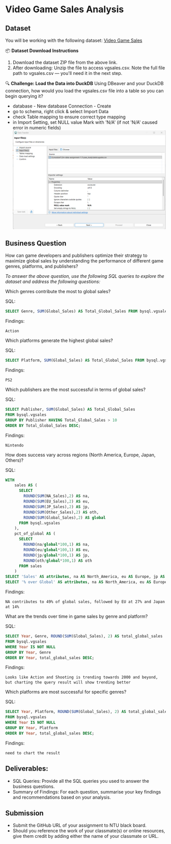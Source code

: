 # Video Game Sales Analysis

## Dataset

You will be working with the following dataset: [Video Game Sales](https://www.kaggle.com/datasets/gregorut/videogamesales?resource=download)

📦 **Dataset Download Instructions**
1. Download the dataset ZIP file from the above link.
2. After downloading: Unzip the file to access vgsales.csv. Note the full file path to vgsales.csv — you'll need it in the next step.

🔍 **Challenge: Load the Data into DuckDB**
Using DBeaver and your DuckDB connection, how would you load the vgsales.csv file into a table so you can begin querying it?

- database - New database Connection - Create
- go to schema, right click & select Import Data
- check Table mapping to ensure correct type mapping
- in Import Setting, set NULL value Mark with 'N/A' (if not 'N/A' caused error in numeric fields)
![alt text](image.png)

## Business Question
How can game developers and publishers optimize their strategy to maximize global sales by understanding the performance of different game genres, platforms, and publishers?

*To answer the above question, use the following SQL queries to explore the dataset and address the following questions:*

Which genres contribute the most to global sales?

SQL:
```sql
SELECT Genre, SUM(Global_Sales) AS Total_Global_Sales FROM bysql.vgsales GROUP BY Genre ORDER BY Total_Global_Sales DESC;
```
Findings:
```findings
Action
```
Which platforms generate the highest global sales?

SQL:
```sql
SELECT Platform, SUM(Global_Sales) AS Total_Global_Sales FROM bysql.vgsales GROUP BY Platform ORDER BY Total_Global_Sales DESC;
```
Findings:
```findings
PS2
```
Which publishers are the most successful in terms of global sales?

SQL:
```sql
SELECT Publisher, SUM(Global_Sales) AS Total_Global_Sales 
FROM bysql.vgsales 
GROUP BY Publisher HAVING Total_Global_Sales > 10 
ORDER BY Total_Global_Sales DESC;
```
Findings:
```findings
Nintendo
```
How does success vary across regions (North America, Europe, Japan, Others)?

SQL:
```sql
WITH 
	sales AS (
	  SELECT
	    ROUND(SUM(NA_Sales),2) AS na,
	    ROUND(SUM(EU_Sales),2) AS eu,
	    ROUND(SUM(JP_Sales),2) AS jp,
	    ROUND(SUM(Other_Sales),2) AS oth,
	    ROUND(SUM(Global_Sales),2) AS global
	  FROM bysql.vgsales
	),
	pct_of_global AS (
	  SELECT
	    ROUND(na/global*100,1) AS na,
	    ROUND(eu/global*100,1) AS eu,
	    ROUND(jp/global*100,1) AS jp,
	    ROUND(oth/global*100,1) AS oth
	  FROM sales
	)
SELECT 'Sales' AS attributes, na AS North_America, eu AS Europe, jp AS Japan, oth as Others FROM sales UNION ALL 
SELECT '% over Global' AS attributes, na AS North_America, eu AS Europe, jp AS Japan, oth as Others FROM pct_of_global;
```
Findings:
```findings
NA contributes to 49% of global sales, followed by EU at 27% and Japan at 14%
```
What are the trends over time in game sales by genre and platform?

SQL:
```sql
SELECT Year, Genre, ROUND(SUM(Global_Sales), 2) AS total_global_sales
FROM bysql.vgsales
WHERE Year IS NOT NULL
GROUP BY Year, Genre
ORDER BY Year, total_global_sales DESC;
```
Findings:
```findings
Looks like Action and Shooting is trending towards 2000 and beyond, but charting the query result will show trending better
```
Which platforms are most successful for specific genres?

SQL:
```sql
SELECT Year, Platform, ROUND(SUM(Global_Sales), 2) AS total_global_sales
FROM bysql.vgsales
WHERE Year IS NOT NULL
GROUP BY Year, Platform
ORDER BY Year, total_global_sales DESC;
```
Findings:
```findings
need to chart the result
```
## Deliverables:
- SQL Queries: Provide all the SQL queries you used to answer the business questions.
- Summary of Findings: For each question, summarise your key findings and recommendations based on your analysis.

## Submission

- Submit the GitHub URL of your assignment to NTU black board.
- Should you reference the work of your classmate(s) or online resources, give them credit by adding either the name of your classmate or URL.
